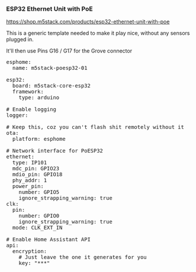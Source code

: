 ### ESP32 Ethernet Unit with PoE

https://shop.m5stack.com/products/esp32-ethernet-unit-with-poe

This is a generic template needed to make it play nice, without any sensors plugged in.

It'll then use Pins G16 / G17 for the Grove connector

<pre>
esphome:
  name: m5stack-poesp32-01

esp32:
  board: m5stack-core-esp32
  framework:
    type: arduino

# Enable logging
logger:

# Keep this, coz you can't flash shit remotely without it
ota:
  platform: esphome

# Network interface for PoESP32
ethernet:
  type: IP101
  mdc_pin: GPIO23
  mdio_pin: GPIO18
  phy_addr: 1
  power_pin:
    number: GPIO5
    ignore_strapping_warning: true
clk:
  pin:
    number: GPIO0
    ignore_strapping_warning: true
  mode: CLK_EXT_IN

# Enable Home Assistant API
api:
  encryption:
    # Just leave the one it generates for you
    key: "***"
</pre>
